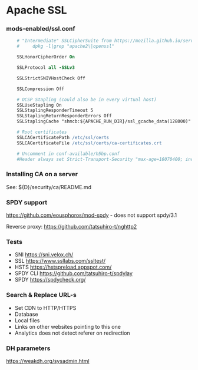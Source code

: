 # Apache SSL

### mods-enabled/ssl.conf

```apache
    # "Intermediate" SSLCipherSuite from https://mozilla.github.io/server-side-tls/ssl-config-generator/
    #     dpkg -l|grep "apache2\|openssl"

    SSLHonorCipherOrder On

    SSLProtocol all -SSLv3

    SSLStrictSNIVHostCheck Off

    SSLCompression Off

    # OCSP Stapling (could also be in every virtual host)
    SSLUseStapling On
    SSLStaplingResponderTimeout 5
    SSLStaplingReturnResponderErrors Off
    SSLStaplingCache "shmcb:${APACHE_RUN_DIR}/ssl_gcache_data(128000)"

    # Root certificates
    SSLCACertificatePath /etc/ssl/certs
    SSLCACertificateFile /etc/ssl/certs/ca-certificates.crt

    # Uncomment in conf-available/h5bp.conf
    #Header always set Strict-Transport-Security "max-age=16070400; includeSubDomains"
```

### Installing CA on a server

See: ${D}/security/ca/README.md

### SPDY support

https://github.com/eousphoros/mod-spdy - does not support spdy/3.1

Reverse proxy: https://github.com/tatsuhiro-t/nghttp2

### Tests

- SNI https://sni.velox.ch/
- SSL https://www.ssllabs.com/ssltest/
- HSTS https://hstspreload.appspot.com/
- SPDY CLI https://github.com/tatsuhiro-t/spdylay
- SPDY https://spdycheck.org/

### Search & Replace URL-s

- Set CDN to HTTP/HTTPS
- Database
- Local files
- Links on other websites pointing to this one
- Analytics does not detect referer on redirection

### DH parameters

https://weakdh.org/sysadmin.html

